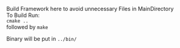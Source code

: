 Build Framework here to avoid unnecessary Files in MainDirectory  
To Build Run:  
`cmake ..`  
followed by
`make`  
  
Binary will be put in `../bin/`  
